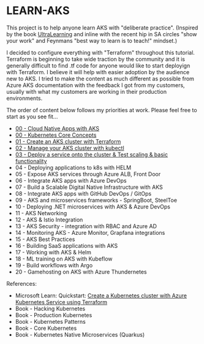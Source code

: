 # LEARN-AKS 
This project is to help anyone learn AKS with "deliberate practice". (Inspired by the book [UltraLearning](https://www.amazon.com/Ultralearning-Master-Outsmart-Competition-Accelerate/dp/006285268X) and inline with the recent hip in SA circles "show your work" and Feynmans "best way to learn is to teach!" mindset.)

I decided to configure everything with "Terraform" throughout this tutorial. Terraform is beginning to take wide traction by the community and it is generally difficult to find .tf code for anyone would like to start deployign with Terraform. I believe it will help with easier adoption by the audience new to AKS.
I tried to make the content as much different as possible from Azure AKS documentation with the feedback I got from my customers, usually with what my customers are working in their production environments. 

The order of content below follows my priorities at work. Please feel free to start as you see fit...


- [00 - Cloud Native Apps with AKS](https://github.com/ozgurgulerx/learnaks/tree/main/00%20-%20Introduction%20to%20Kubernetes%20-%20Concepts) 
- [00 - Kubernetes Core Concepts](https://github.com/ozgurgulerx/learnaks/tree/main/00%20-%20Kubernetes%20Core%20Concepts)
- [01 - Create an AKS cluster with Terraform](https://github.com/ozgurgulerx/learnaks/tree/main/01-Launch%20AKS%20Cluster%20with%20Terraform) 
- [02 - Manage your AKS cluster with kubectl](https://github.com/ozgurgulerx/learnaks/tree/main/02%20-%20Manage%20your%20AKS%20cluster%20with%20kubectl) 
- [03 - Deploy a service onto the cluster & Test scaling & basic functionality](https://github.com/ozgurgulerx/learnaks/tree/main/03%20-%20Deploy%20a%20service%20onto%20the%20cluster%20&%20Test%20scaling%20&%20basic%20functionality) 
- 04 - Deploying applications to k8s with HELM 
- 05 - Expose AKS services through Azure ALB, Front Door 
- 06 - Integrate AKS apps with Azure DevOps
- 07 - Build a Scalable Digital Native Infrastructure with AKS 
- 08 - Integrate AKS apps with GitHub DevOps / GitOps 
- 09 - AKS and microservices frameworks - SpringBoot, SteelToe 
- 10 - Deploying .NET microservices with AKS & Azure DevOps 
- 11 - AKS Networking 
- 12 - AKS & Istio Integration
- 13 - AKS Security - integration with RBAC and Azure AD 
- 14 - Monitoring AKS - Azure Monitor, Grapfana integrations 
- 15 - AKS Best Practices 
- 16 - Building SaaS applications with AKS
- 17 - Working with AKS & Helm 
- 18 - ML training on AKS with Kubeflow
- 19 - Build workflows with Argo 
- 20 - Gamehosting on AKS with Azure Thundernetes 


References:
- Microsoft Learn: Quickstart: [Create a Kubernetes cluster with Azure Kubernetes Service using Terraform](https://learn.microsoft.com/en-us/azure/developer/terraform/create-k8s-cluster-with-tf-and-aks)
- Book - Hacking Kubernetes 
- Book - Production Kubernetes 
- Book - Kubernetes Patterns 
- Book - Core Kubernetes 
- Book - Kubernetes Native Microservices (Quarkus)

